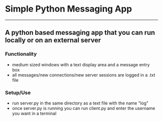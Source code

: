 # Simple Python Messaging App
<hr>

## A python based messaging app that you can run locally or on an external server

### Functionality<br>
- medium sized windows with a text display area and a message entry box
- all messages/new connections/new server sessions are logged in a .txt file

### Setup/Use<br>
- run server.py in the same directory as a text file with the name "log"
- once server.py is running you can run client.py and enter the username you want in a terminal